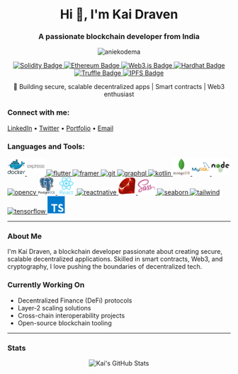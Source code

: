 <h1 align="center">Hi 👋, I'm Kai Draven</h1>
<h3 align="center">A passionate blockchain developer from India</h3>

<p align="center">
  <img src="https://komarev.com/ghpvc/?username=aniekodema&label=Profile%20views&color=0e75b6&style=flat" alt="aniekodema" />
</p>

<p align="center">
  <a href="https://soliditylang.org/" target="_blank" rel="noreferrer">
    <img src="https://img.shields.io/badge/Solidity-363636?style=for-the-badge&logo=solidity&logoColor=white" alt="Solidity Badge" />
  </a>
  <a href="https://ethereum.org/en/developers/" target="_blank" rel="noreferrer">
    <img src="https://img.shields.io/badge/Ethereum-627eea?style=for-the-badge&logo=ethereum&logoColor=white" alt="Ethereum Badge" />
  </a>
  <a href="https://web3js.readthedocs.io/" target="_blank" rel="noreferrer">
    <img src="https://img.shields.io/badge/Web3.js-1f2937?style=for-the-badge&logo=web3dotjs&logoColor=white" alt="Web3.js Badge" />
  </a>
  <a href="https://hardhat.org/" target="_blank" rel="noreferrer">
    <img src="https://img.shields.io/badge/Hardhat-ED4C5C?style=for-the-badge&logo=hardhat&logoColor=white" alt="Hardhat Badge" />
  </a>
  <a href="https://trufflesuite.com/" target="_blank" rel="noreferrer">
    <img src="https://img.shields.io/badge/Truffle-20232A?style=for-the-badge&logo=truffle&logoColor=white" alt="Truffle Badge" />
  </a>
  <a href="https://ipfs.tech/" target="_blank" rel="noreferrer">
    <img src="https://img.shields.io/badge/IPFS-009ee0?style=for-the-badge&logo=ipfs&logoColor=white" alt="IPFS Badge" />
  </a>
</p>

<p align="center">
  🔗 Building secure, scalable decentralized apps | Smart contracts | Web3 enthusiast
</p>

<h3 align="left">Connect with me:</h3>
<p align="left">
  <a href="https://www.linkedin.com/in/kaidraven" target="_blank" rel="noreferrer">LinkedIn</a> • 
  <a href="https://twitter.com/kaidraven" target="_blank" rel="noreferrer">Twitter</a> • 
  <a href="https://kaidraven.dev" target="_blank" rel="noreferrer">Portfolio</a> • 
  <a href="mailto:kaidraven@example.com" target="_blank" rel="noreferrer">Email</a>
</p>

<h3 align="left">Languages and Tools:</h3>
<p align="left">
  <!-- Existing frontend & dev tools -->
  <a href="https://www.docker.com/" target="_blank" rel="noreferrer"> <img src="https://raw.githubusercontent.com/devicons/devicon/master/icons/docker/docker-original-wordmark.svg" alt="docker" width="40" height="40"/> </a>
  <a href="https://expressjs.com" target="_blank" rel="noreferrer"> <img src="https://raw.githubusercontent.com/devicons/devicon/master/icons/express/express-original-wordmark.svg" alt="express" width="40" height="40"/> </a>
  <a href="https://flutter.dev" target="_blank" rel="noreferrer"> <img src="https://www.vectorlogo.zone/logos/flutterio/flutterio-icon.svg" alt="flutter" width="40" height="40"/> </a>
  <a href="https://www.framer.com/" target="_blank" rel="noreferrer"> <img src="https://www.vectorlogo.zone/logos/framer/framer-icon.svg" alt="framer" width="40" height="40"/> </a>
  <a href="https://git-scm.com/" target="_blank" rel="noreferrer"> <img src="https://www.vectorlogo.zone/logos/git-scm/git-scm-icon.svg" alt="git" width="40" height="40"/> </a>
  <a href="https://graphql.org" target="_blank" rel="noreferrer"> <img src="https://www.vectorlogo.zone/logos/graphql/graphql-icon.svg" alt="graphql" width="40" height="40"/> </a>
  <a href="https://kotlinlang.org" target="_blank" rel="noreferrer"> <img src="https://www.vectorlogo.zone/logos/kotlinlang/kotlinlang-icon.svg" alt="kotlin" width="40" height="40"/> </a>
  <a href="https://www.mongodb.com/" target="_blank" rel="noreferrer"> <img src="https://raw.githubusercontent.com/devicons/devicon/master/icons/mongodb/mongodb-original-wordmark.svg" alt="mongodb" width="40" height="40"/> </a>
  <a href="https://www.mysql.com/" target="_blank" rel="noreferrer"> <img src="https://raw.githubusercontent.com/devicons/devicon/master/icons/mysql/mysql-original-wordmark.svg" alt="mysql" width="40" height="40"/> </a>
  <a href="https://nodejs.org" target="_blank" rel="noreferrer"> <img src="https://raw.githubusercontent.com/devicons/devicon/master/icons/nodejs/nodejs-original-wordmark.svg" alt="nodejs" width="40" height="40"/> </a>
  <a href="https://opencv.org/" target="_blank" rel="noreferrer"> <img src="https://www.vectorlogo.zone/logos/opencv/opencv-icon.svg" alt="opencv" width="40" height="40"/> </a>
  <a href="https://www.postgresql.org" target="_blank" rel="noreferrer"> <img src="https://raw.githubusercontent.com/devicons/devicon/master/icons/postgresql/postgresql-original-wordmark.svg" alt="postgresql" width="40" height="40"/> </a>
  <a href="https://reactjs.org/" target="_blank" rel="noreferrer"> <img src="https://raw.githubusercontent.com/devicons/devicon/master/icons/react/react-original-wordmark.svg" alt="react" width="40" height="40"/> </a>
  <a href="https://reactnative.dev/" target="_blank" rel="noreferrer"> <img src="https://reactnative.dev/img/header_logo.svg" alt="reactnative" width="40" height="40"/> </a>
  <a href="https://www.ruby-lang.org/en/" target="_blank" rel="noreferrer"> <img src="https://raw.githubusercontent.com/devicons/devicon/master/icons/ruby/ruby-original.svg" alt="ruby" width="40" height="40"/> </a>
  <a href="https://sass-lang.com" target="_blank" rel="noreferrer"> <img src="https://raw.githubusercontent.com/devicons/devicon/master/icons/sass/sass-original.svg" alt="sass" width="40" height="40"/> </a>
  <a href="https://seaborn.pydata.org/" target="_blank" rel="noreferrer"> <img src="https://seaborn.pydata.org/_images/logo-mark-lightbg.svg" alt="seaborn" width="40" height="40"/> </a>
  <a href="https://tailwindcss.com/" target="_blank" rel="noreferrer"> <img src="https://www.vectorlogo.zone/logos/tailwindcss/tailwindcss-icon.svg" alt="tailwind" width="40" height="40"/> </a>
  <a href="https://www.tensorflow.org" target="_blank" rel="noreferrer"> <img src="https://www.vectorlogo.zone/logos/tensorflow/tensorflow-icon.svg" alt="tensorflow" width="40" height="40"/> </a>
  <a href="https://www.typescriptlang.org/" target="_blank" rel="noreferrer"> <img src="https://raw.githubusercontent.com/devicons/devicon/master/icons/typescript/typescript-original.svg" alt="typescript" width="40" height="40"/> </a>
</p>

---

<h3 align="left">About Me</h3>
<p align="left">
  I'm Kai Draven, a blockchain developer passionate about creating secure, scalable decentralized applications. Skilled in smart contracts, Web3, and cryptography, I love pushing the boundaries of decentralized tech.
</p>

<h3 align="left">Currently Working On</h3>
<ul>
  <li>Decentralized Finance (DeFi) protocols</li>
  <li>Layer-2 scaling solutions</li>
  <li>Cross-chain interoperability projects</li>
  <li>Open-source blockchain tooling</li>
</ul>

---

<h3 align="left">Stats</h3>
<p align="center">
  <img src="https://github-readme-stats.vercel.app/api?username=aniekodema&show_icons=true&theme=radical" alt="Kai's GitHub Stats" />
</p>
